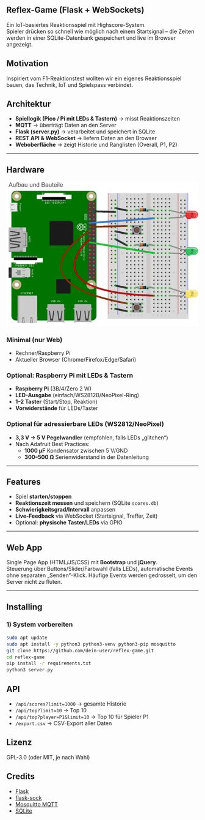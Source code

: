 ## Reflex-Game (Flask + WebSockets)
Ein IoT-basiertes Reaktionsspiel mit Highscore-System.  
Spieler drücken so schnell wie möglich nach einem Startsignal – die Zeiten werden in einer SQLite-Datenbank gespeichert und live im Browser angezeigt.  

## Motivation
Inspiriert vom F1-Reaktionstest wollten wir ein eigenes Reaktionsspiel bauen, das Technik, IoT und Spielspass verbindet.  

## Architektur
- **Spiellogik (Pico / Pi mit LEDs & Tastern)** → misst Reaktionszeiten  
- **MQTT** → überträgt Daten an den Server  
- **Flask (server.py)** → verarbeitet und speichert in SQLite  
- **REST API & WebSocket** → liefern Daten an den Browser  
- **Weboberfläche** → zeigt Historie und Ranglisten (Overall, P1, P2)  

---

## Hardware
![Steckbrett und Raspberry](https://github.com/AK5197/reflex-game/blob/main/Plan.png)
### Minimal (nur Web)
- Rechner/Raspberry Pi
- Aktueller Browser (Chrome/Firefox/Edge/Safari)

### Optional: Raspberry Pi mit LEDs & Tastern
- **Raspberry Pi** (3B/4/Zero 2 W)
- **LED-Ausgabe** (einfach/WS2812B/NeoPixel-Ring)
- **1–2 Taster** (Start/Stop, Reaktion)
- **Vorwiderstände** für LEDs/Taster

### Optional für adressierbare LEDs (WS2812/NeoPixel)
- **3,3 V → 5 V Pegelwandler** (empfohlen, falls LEDs „glitchen“)
- Nach Adafruit Best Practices:
  - **1000 µF** Kondensator zwischen 5 V/GND
  - **300–500 Ω** Serienwiderstand in der Datenleitung

---

## Features
- Spiel **starten/stoppen**
- **Reaktionszeit messen** und speichern (SQLite `scores.db`)
- **Schwierigkeitsgrad/Intervall** anpassen
- **Live-Feedback** via WebSocket (Startsignal, Treffer, Zeit)
- Optional: **physische Taster/LEDs** via GPIO

---

## Web App
Single Page App (HTML/JS/CSS) mit **Bootstrap** und **jQuery**.  
Steuerung über Buttons/Slider/Farbwahl (falls LEDs), automatische Events ohne separaten „Senden“-Klick. Häufige Events werden gedrosselt, um den Server nicht zu fluten.

---

## Installing

### 1) System vorbereiten
```bash
sudo apt update
sudo apt install -y python3 python3-venv python3-pip mosquitto
git clone https://github.com/dein-user/reflex-game.git
cd reflex-game
pip install -r requirements.txt
python3 server.py
```
## API

- `/api/scores?limit=1000` → gesamte Historie  
- `/api/top?limit=10` → Top 10  
- `/api/top?player=P1&limit=10` → Top 10 für Spieler P1  
- `/export.csv` → CSV-Export aller Daten  

## Lizenz

GPL-3.0 (oder MIT, je nach Wahl)

## Credits

- [Flask](https://flask.palletsprojects.com/)  
- [flask-sock](https://flask-sock.readthedocs.io/)  
- [Mosquitto MQTT](https://mosquitto.org/)  
- [SQLite](https://sqlite.org/)


